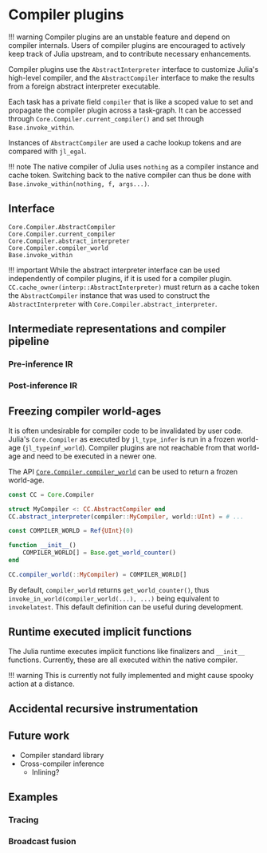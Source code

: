 # Compiler plugins

!!! warning
    Compiler plugins are an unstable feature and depend on compiler internals.
    Users of compiler plugins are encouraged to actively keep track of Julia upstream,
    and to contribute necessary enhancements.

Compiler plugins use the `AbstractInterpreter` interface to customize Julia's high-level compiler,
and the `AbstractCompiler` interface to make the results from a foreign abstract interpreter executable.

Each task has a private field `compiler` that is like a scoped value to set and propagate the compiler plugin
across a task-graph. It can be accessed through `Core.Compiler.current_compiler()` and set through `Base.invoke_within`.

Instances of `AbstractCompiler` are used a cache lookup tokens and are compared with `jl_egal`.

!!! note
    The native compiler of Julia uses `nothing` as a compiler instance and cache token. Switching back to the native compiler
    can thus be done with `Base.invoke_within(nothing, f, args...)`.

## Interface

```@docs
Core.Compiler.AbstractCompiler
Core.Compiler.current_compiler
Core.Compiler.abstract_interpreter
Core.Compiler.compiler_world
Base.invoke_within
```

!!! important
    While the abstract interpreter interface can be used independently of compiler plugins, if it is used for a compiler plugin.
    `CC.cache_owner(interp::AbstractInterpreter)` must return as a cache token the `AbstractCompiler` instance that was used
    to construct the `AbstractInterpreter` with `Core.Compiler.abstract_interpreter`.

## Intermediate representations and compiler pipeline

### Pre-inference IR
### Post-inference IR


## Freezing compiler world-ages

It is often undesirable for compiler code to be invalidated by user code. Julia's `Core.Compiler`
as executed by `jl_type_infer` is run in a frozen world-age (`jl_typeinf_world`). Compiler plugins
are not reachable from that world-age and need to be executed in a newer one.

The API [`Core.Compiler.compiler_world`](@ref) can be used to return a frozen world-age.

```julia
const CC = Core.Compiler

struct MyCompiler <: CC.AbstractCompiler end
CC.abstract_interpreter(compiler::MyCompiler, world::UInt) = # ...

const COMPILER_WORLD = Ref{UInt}(0)

function __init__()
    COMPILER_WORLD[] = Base.get_world_counter()
end

CC.compiler_world(::MyCompiler) = COMPILER_WORLD[]
```

By default, `compiler_world` returns `get_world_counter()`, thus `invoke_in_world(compiler_world(...), ...)` 
being equivalent to `invokelatest`. This default definition can be useful during development.

## Runtime executed implicit functions

The Julia runtime executes implicit functions like finalizers and `__init__` functions.
Currently, these are all executed within the native compiler.

!!! warning
    This is currently not fully implemented and might cause spooky action at a distance.

## Accidental recursive instrumentation

## Future work

- Compiler standard library
- Cross-compiler inference
  - Inlining?

## Examples

### Tracing

### Broadcast fusion